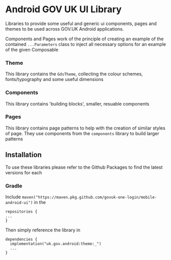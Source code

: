 # Android GOV UK UI Library

Libraries to provide some useful and generic ui components, pages and themes to be used across GOV.UK Android applications.

Components and Pages work of the principle of creating an example of the contained `...Parameters` class to inject all necessary options for an example of the given Composable

### Theme

This library contains the `GdsTheme`, collecting the colour schemes, fonts/typography and some useful dimensions

### Components

This library contains 'building blocks', smaller, resuable components 

### Pages

This library contains page patterns to help with the creation of similar styles of page. They use components from the `components` library to build larger patterns


## Installation

To use these libraries please refer to the Github Packages to find the latest versions for each

### Gradle

Include `maven("https://maven.pkg.github.com/govuk-one-login/mobile-android-ui")` in the 
```
repositories {
...
}
```
Then simply reference the library in 
```
dependencies {
  implementation("uk.gov.android:theme:_")
  ...
}
```
